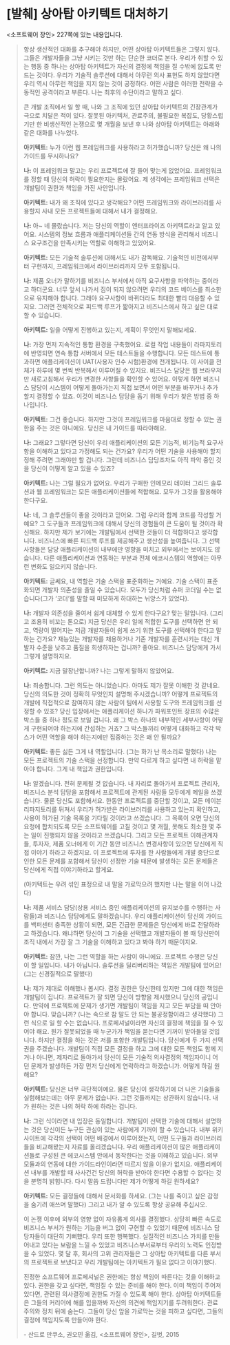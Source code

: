 # [발췌] 상아탑 아키텍트 대처하기

<소프트웨어 장인> 227쪽에 있는 내용입니다.

> 항상 생산적인 대화를 추구해야 하지만, 어떤 상아탑 아키텍트들은 그렇지 않다. 그들은 개발자들을 그냥 시키는 것만 하는 단순한 코더로 본다. 우리가 취할 수 있는 행동 중 하나는 상아탑 아키텍트가 자신의 결정에 책임을 질 수밖에 없도록 만드는 것이다. 우리가 기술적 솔루션에 대해서 아무런 의사 표현도 하지 않았다면 우리 역시 아무런 책임을 지지 않는 것이 공정하다. 어떤 사람은 이러한 전략을 수동적인 공격이라고 부른다. 나는 최후의 수단이라고 말하고 싶다.
>
> 큰 개발 조직에서 일 할 때, 나와 그 조직에 있던 상아탑 아키텍트의 긴장관계가 극으로 치달은 적이 있다. 잘못된 아키텍처, 관료주의, 불필요한 복잡도, 당황스럽기만 한 비생산적인 논쟁으로 몇 개월을 보낸 후 나와 상아탑 아키텍트는 아래와 같은 대화를 나누었다.
>
> **아키텍트:** 누가 이런 웹 프레임워크를 사용하라고 허가했습니까? 당신은 왜 나의 가이드를 무시하나요?
>
> **나:** 이 프레임워크 말고는 우리 프로젝트에 잘 들어 맞는게 없었어요. 프레임워크를 정할 때 당신의 허락이 필요한지는 몰랐어요. 제 생각에는 프레임워크 선택은 개발팀이 권한과 책임을 가진 사안입니다.
>
> **아키텍트:** 내가 왜 조직에 있다고 생각해요? 어떤 프레임워크와 라이브러리를 사용할지 사내 모든 프로젝트들에 대해서 내가 결정해요.
>
> **나:** 아~ 네 몰랐습니다. 저는 당신의 역할이 엔터프라이즈 아키텍트라고 알고 있어요. 시스템의 정보 흐름과 애플리케이션들 간의 연동 방식을 관리해서 비즈니스 요구조건을 만족시키는 역할로 이해하고 있었어요.
>
> **아키텍트:** 모든 기술적 솔루션에 대해서도 내가 감독해요. 기술적인 비전에서부터 구현까지, 프레임워크에서 라이브러리까지 모두 포함됩니다.
>
> **나:** 제품 오너가 말하기를 비즈니스 부서에서 아직 요구사항을 파악하는 중이라고 하더군요. 너무 앞서 나가서 짐이 되지 않으려면 우리의 코드 베이스를 최소한으로 유지해야 합니다. 그래야 요구사항이 바뀌더라도 최대한 빨리 대응할 수 있지요. 그러면 전체적으로 피드백 루프가 짧아지고 비즈니스에서 하고 싶은 대로 할 수 있습니다.
>
> **아키텍트:** 일을 어떻게 진행하고 있는지, 계획이 무엇인지 말해보세요.
>
> **나:** 가장 먼저 지속적인 통합 환경을 구축했어요. 로컬 작업 내용들이 라파지토리에 반영되면 연속 통합 서버에서 모든 테스트들을 수행합니다. 모든 테스트에 통과하면 애플리케이션이 UAT(사용자 인수 시험)환경에 전개됩니다. 이 사이클 전체가 하루에 몇 번씩 반복해서 이루어질 수 있지요. 비즈니스 담당은 웹 브라우저만 새로고침해서 우리가 변경한 사항들을 확인할 수 있어요. 이렇게 하면 비즈니스 담당이 시스템이 어떻게 돌아가는지 직접 보면서 어떤 부분을 바꾸거나 추가할지 결정할 수 있죠. 이것이 비즈니스 담당을 돕기 위해 우리가 찾은 방법 중 하나입니다.
>
> **아키텍트:** 그건 좋습니다. 하지만 그것이 프레임워크를 마음대로 정할 수 있는 권한을 주는 것은 아니에요. 당신은 내 가이드를 따라야해요.
>
> **나:** 그래요? 그렇다면 당신이 우리 애플리케이션의 모든 기능적, 비기능적 요구사항을 이해하고 있다고 가정해도 되는 건가요? 우리가 어떤 기술을 사용해야 할지 정해 주려면 그래야만 할 겁니다. 그런데 비즈니스 담당조차도 아직 파악 중인 것을 당신이 어떻게 알고 있을 수 있죠?
>
> **아키텍트:** 나는 그럴 필요가 없어요. 우리가 구매한 인메모리 데이터 그리드 솔루션과 웹 프레임워크는 모든 애플리케이션들에 적합해요. 모두가 그것을 활용해야 한다구요.
>
> **나:** 네, 그 솔루션들이 좋을 것이라고 믿어요. 그럼 우리와 함께 코드를 작성할 거예요? 그 도구들과 프레임워크에 대해서 당신의 경험들이 큰 도움이 될 것이라 확신해요. 하지만 제가 보기에는 개발팀에서 선택한 것들이 더 적합하다고 생각합니다. 비즈니스에 빠른 피드백 루프를 제공해주고 생산성을 높여줍니다. 그 선택사항들은 담당 애플리케이션의 내부에만 영향을 미치고 외부에서는 보이지도 않습니다. 다른 애플리케이션과 연동하는 부분과 전체 에코시스템의 역할에는 아무런 변화도 일으키지 않습니다.
>
> **아키텍트:** 글쎄요, 내 역할은 기술 스택을 표준화하는 거예요. 기술 스택이 표준화되면 개발자 의존성을 줄일 수 있습니다. 모두가 당신처럼 슈퍼 코더일 수는 없습니다(그가 ‘코더’를 말할 때 미묘하게 하대하는 뉘앙스가 있었다).
>
> **나:** 개발자 의존성을 줄여서 쉽게 대체할 수 있게 한다구요? 맞는 말입니다. (그리고 조용히 비꼬는 톤으로) 지금 당신은 우리 일에 적합한 도구를 선택하면 안 되고, 역량이 떨어지는 저급 개발자들이 쉽게 쓰기 위한 도구를 선택해야 한다고 말하는 건가요? 재능있는 개발자를 채용하거나 기존 개발자를 훈련시키는 대신 개발자 수준을 낮추고 품질을 희생하자는 겁니까? 좋아요. 비즈니스 담당에게 가서 그렇게 설명하지요.
>
> **아키텍트:** 지금 말장난합니까? 나는 그렇게 말하지 않았어요.
>
> **나:** 죄송합니다. 그런 의도는 아니었습니다. 아마도 제가 잘못 이해한 것 같네요. 당신의 의도한 것이 정확히 무엇인지 설명해 주시겠습니까? 어떻게 프로젝트의 개발에 직접적으로 참여하지 않는 사람이 팀에서 사용할 도구와 프레임워크를 선정할 수 있죠? 당신 입장에서는 애플리케이션 하나가 파워포인트 장표의 수많은 박스들 중 하나 정도로 보일 겁니다. 왜 그 박스 하나의 내부적인 세부사항이 어떻게 구현되어야 하는지에 간섭하는 거죠? 그 박스들끼리 어떻게 대화하고 각각 박스가 어떤 역할을 해야 하는지에만 집중하는 것은 왜 안 될까요?
>
> **아키텍트:** 좋든 싫든 그게 내 역할입니다. (그는 화가 난 목소리로 말했다) 나는 모든 프로젝트의 기술 스택을 선정합니다. 만약 다르게 하고 싶다면 내 허락을 맡아야 합니다. 그게 내 책임과 권한입니다.
>
> **나:** 알겠습니다. 전혀 문제될 것 없습니다. 내 자리로 돌아가서 프로젝트 관리자, 비즈니스 분석 담당을 포함해서 프로젝트에 관계된 사람들 모두에게 메일을 쓰겠습니다. 물론 당신도 포함해서요. 한동안 프로젝트를 중단할 것이고, 모든 메이븐 리파지토리를 뒤져서 우리가 허가받은 라이브러리를 사용하고 있는지 확인하고, 사용이 허가된 기술 목록을 기다릴 것이라고 쓰겠습니다. 그 목록이 오면 당신의 요청에 합치되도록 모든 소프트웨어를 고칠 것이고 몇 개월, 못해도 최소한 몇 주는 일이 진행되지 않을 것이라고 쓰겠습니다. 그리고 모든 프로젝트 이해관계자들, 투자자, 제품 오너에게 이 기간 동안 비즈니스 변경사항이 있으면 당신에게 직접 이야기 하라고 하겠지요. 이 프로젝트에 투자를 한 사람들에게 개발 중단으로 인한 모든 문제를 포함해서 당신이 선정한 기술 때문에 발생하는 모든 문제들은 당신에게 직접 이야기하라고 할게요.
>
> (아키텍트는 우려 섞인 표정으로 내 말을 가로막으려 했지만 나는 말을 이어 나갔다)
>
> **나:** 제품 서비스 담당(상용 서비스 중인 애플리케이션의 유지보수를 수행하는 사람들)과 비즈니스 담당에게도 말하겠습니다. 우리 애플리케이션이 당신의 가이드를 백퍼센터 충족한 상황이 되면, 모든 긴급한 문제들은 당신에게 바로 전달하라고 하겠습니다. 왜냐하면 당신이 그 기술을 선택했고 개발자들이 볼 때 당신만이 조직 내에서 가장 잘 그 기술을 이해하고 있다고 봐야 하기 때문이지요.
>
> **아키텍트:** 잠깐, 나는 그런 역할을 하는 사람이 아니에요. 프로젝트 수행은 당신이 할 일입니다. 내가 아닙니다. 솔루션을 딜리버리하는 책임은 개발팀에 있어요!(그는 신경질적으로 말했다)
>
> **나:** 제가 제대로 이해했나 봅시다. 결정 권한은 당신한테 있지만 그에 대한 책임은 개발팀이 집니다. 프로젝트가 잘 되면 당신이 방향을 제시했으니 당신의 공입니다. 만약에 프로젝트에 문제가 생기면 개발팀이 책임을 지고 모든 부담을 떠 안아야 합니다. 맞습니까? (나는 속으로 참 말도 안 되는 불공정함이라고 생각했다) 그런 식으로 일 할 수는 없습니다. 프로페셔널이라면 자신의 결정에 책임을 질 수 있어야 해요. 뭔가 잘못되었을 때 누군가가 책임을 묻는다면 기꺼이 받아들일 것입니다. 하지만 결정을 하는 것은 저를 포함한 개발팀입니다. 당신에게 두 가지 선택권을 주겠습니다. 개발팀이 직접 모든 결정을 하고 그에 대한 모든 책임도 함께 지거나 아니면, 제자리로 돌아가서 당신이 모든 기술적 의사결정의 책임자이니 어던 문제가 발생하든 가장 먼저 당신에게 연락하라고 하겠습니가. 어떻게 하길 원해요?
>
> **아키텍트:** 당신은 너무 극단적이예요. 물론 당신이 생각하기에 더 나은 기술들을 실험해보는데는 아무 문제가 없습니다. 그런 것들까지는 상관하지 않습니다. 내가 원하는 것은 나의 허락 하에 하라는 겁니다.
>
> **나:** 그런 식이라면 내 입장은 동일합니다. 개발팀이 선택한 기술에 대해서 설명하는 것은 당신이든 누구든 관심이 있는 사람에게 기꺼이 할 수 있습니다. 내부 위키 사이트에 각각의 선택이 어떤 배경에서 이루어졌는지, 어떤 도구들과 라이브러리들을 비교해봤는지 자료를 올리겠습니다. 우리 애플리케이션이 많은 애플리케이션들로 구성된 큰 에코시스템 안에서 동작한다는 것을 이해하고 있습니다. 외부 모듈과의 연동에 대한 가이드라인이라면 따르지 않을 이유가 없지요. 애플리케이션 내부를 개발할 때 사사건건 당신의 허락을 받아야 한다면 수용할 수 없다는 것을 분명히 밝힙니다. 다시 말씀 드립니다만 제가 어떻게 하길 원하세요?
>
> **아키텍트:** 모든 결정들에 대해서 문서화를 하세요. (그는 나를 죽이고 싶은 감정을 숨기려 애쓰며 말했다) 그리고 내가 알 수 있도록 항상 공유해 주십시오.
>
> 이 논쟁 이후에 외부의 영향 없이 자유롭게 의사를 결정했다. 상당히 빠른 속도로 비즈니스 부서가 원하는 기능을 버그 없이 구현할 수 있었기 때문에 비즈니스 담당자들이 대단히 기뻐했다. 우리 또한 행복했다. 실질적인 비즈니스 가치를 만들어내고 있다는 보람을 느낄 수 있었고 비즈니스부서로부터 우리의 노력도 인정받을 수 있었다. 몇 달 후, 회사의 고위 관리자들은 그 상아탑 아키텍트를 다른 부서의 프로젝트로 보냈다고 우리 개발팀에는 아키텍트가 필요 없다고 이야기했다.
>
> 진정한 소프트웨어 프로페셔널은 권한에는 항상 책임이 따른다는 것을 이해하고 있다. 권한을 갖고 싶다면, 책임질 수 있는 준비를 해야 한다. 이미 책임이 주어져 있다면, 관련된 의사결정에 권한도 가질 수 있도록 해야 한다. 상아탑 아키텍트들은 그들의 커리어에 해를 입을까봐 자신의 의견에 책임지기를 두려워한다. 관료주의와 정치 뒤에 숨는다. 그들이 당신 앞을 가로막는 것을 피하고 싶다면, 그들의 결정에 책임지도록 만들어야 한다.
>
> \- 산드로 만쿠소, 권오민 옮김, <소프트웨어 장인>, 길벗, 2015